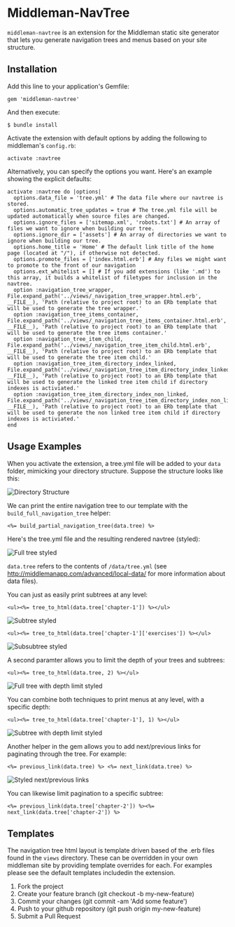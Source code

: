 # Middleman-NavTree

`middleman-navtree` is an extension for the Middleman static site generator that lets you generate navigation trees and menus based on your site structure.

## Installation

Add this line to your application's Gemfile:

    gem 'middleman-navtree'

And then execute:

    $ bundle install

Activate the extension with default options by adding the following to middleman's `config.rb`:

    activate :navtree

Alternatively, you can specify the options you want. Here's an example showing the explicit defaults:

    activate :navtree do |options|
      options.data_file = 'tree.yml' # The data file where our navtree is stored.
      options.automatic_tree_updates = true # The tree.yml file will be updated automatically when source files are changed.
      options.ignore_files = ['sitemap.xml', 'robots.txt'] # An array of files we want to ignore when building our tree.
      options.ignore_dir = ['assets'] # An array of directories we want to ignore when building our tree.
      options.home_title = 'Home' # The default link title of the home page (located at "/"), if otherwise not detected.
      options.promote_files = ['index.html.erb'] # Any files we might want to promote to the front of our navigation
      options.ext_whitelist = [] # If you add extensions (like '.md') to this array, it builds a whitelist of filetypes for inclusion in the navtree.
      option :navigation_tree_wrapper, File.expand_path('../views/_navigation_tree_wrapper.html.erb', __FILE__), 'Path (relative to project root) to an ERb template that will be used to generate the tree wrapper.'
      option :navigation_tree_items_container, File.expand_path('../views/_navigation_tree_items_container.html.erb', __FILE__), 'Path (relative to project root) to an ERb template that will be used to generate the tree items container.'
      option :navigation_tree_item_child, File.expand_path('../views/_navigation_tree_item_child.html.erb', __FILE__), 'Path (relative to project root) to an ERb template that will be used to generate the tree item child.'
      option :navigation_tree_item_directory_index_linked, File.expand_path('../views/_navigation_tree_item_directory_index_linked.html.erb', __FILE__), 'Path (relative to project root) to an ERb template that will be used to generate the linked tree item child if directory indexes is activiated.'
      option :navigation_tree_item_directory_index_non_linked, File.expand_path('../views/_navigation_tree_item_directory_index_non_linked.html.erb', __FILE__), 'Path (relative to project root) to an ERb template that will be used to generate the non linked tree item child if directory indexes is activiated.'
    end

## Usage Examples

When you activate the extension, a tree.yml file will be added to your `data` folder, mimicking your directory structure. Suppose the structure looks like this:

![Directory Structure](screenshots/directory-structure.png)

We can print the entire navigation tree to our template with the `build_full_navigation_tree` helper:

    <%= build_partial_navigation_tree(data.tree) %>

Here's the tree.yml file and the resulting rendered navtree (styled):

![Full tree styled](screenshots/ex1-fulltree.png)

`data.tree` refers to the contents of `/data/tree.yml` (see http://middlemanapp.com/advanced/local-data/ for more information about data files).

You can just as easily print subtrees at any level:

    <ul><%= tree_to_html(data.tree['chapter-1']) %></ul>

![Subtree styled](screenshots/ex2-subtree.png)

    <ul><%= tree_to_html(data.tree['chapter-1']['exercises']) %></ul>

![Subsubtree styled](screenshots/ex3-subsubtree.png)

A second paramter allows you to limit the depth of your trees and subtrees:

    <ul><%= tree_to_html(data.tree, 2) %></ul>

![Full tree with depth limit styled](screenshots/ex4-depthlimit.png)

You can combine both techniques to print menus at any level, with a specific depth:

    <ul><%= tree_to_html(data.tree['chapter-1'], 1) %></ul>

![Subtree with depth limit styled](screenshots/ex5-subtree_and_depthlimit.png)

Another helper in the gem allows you to add next/previous links for paginating
through the tree. For example:

    <%= previous_link(data.tree) %> <%= next_link(data.tree) %>

![Styled next/previous links](screenshots/previous-next.png)

You can likewise limit pagination to a specific subtree:

    <%= previous_link(data.tree['chapter-2']) %><%= next_link(data.tree['chapter-2']) %>


## Templates

The navigation tree html layout is template driven based of the .erb files found in the `views` directory.  These can be overridden in your own middleman site by providing template overrides for each.  For examples please see the default templates includedin the extension.


1. Fork the project
2. Create your feature branch (git checkout -b my-new-feature)
3. Commit your changes (git commit -am 'Add some feature')
4. Push to your github repository (git push origin my-new-feature)
5. Submit a Pull Request
